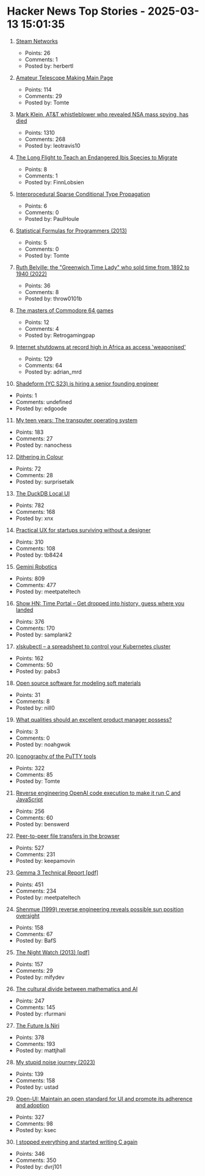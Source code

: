 # Hacker News Top Stories - 2025-03-13 15:01:35

1. [Steam Networks](https://worksinprogress.co/issue/steam-networks/)
   - Points: 26
   - Comments: 1
   - Posted by: herbertl

2. [Amateur Telescope Making Main Page](https://stellafane.org/tm/atm/)
   - Points: 114
   - Comments: 29
   - Posted by: Tomte

3. [Mark Klein, AT&T whistleblower who revealed NSA mass spying, has died](https://www.eff.org/deeplinks/2025/03/memoriam-mark-klein-att-whistleblower-about-nsa-mass-spying)
   - Points: 1310
   - Comments: 268
   - Posted by: leotravis10

4. [The Long Flight to Teach an Endangered Ibis Species to Migrate](https://www.newyorker.com/magazine/2025/02/17/the-long-flight-to-teach-an-endangered-ibis-species-to-migrate)
   - Points: 8
   - Comments: 1
   - Posted by: FinnLobsien

5. [Interprocedural Sparse Conditional Type Propagation](https://railsatscale.com/2025-02-24-interprocedural-sparse-conditional-type-propagation/)
   - Points: 6
   - Comments: 0
   - Posted by: PaulHoule

6. [Statistical Formulas for Programmers (2013)](https://www.evanmiller.org/statistical-formulas-for-programmers.html)
   - Points: 5
   - Comments: 0
   - Posted by: Tomte

7. [Ruth Belville: the "Greenwich Time Lady" who sold time from 1892 to 1940 (2022)](https://eehe.org.uk/72742/ruth-belville-she-sold-time/)
   - Points: 36
   - Comments: 8
   - Posted by: throw0101b

8. [The masters of Commodore 64 games](https://spillhistorie.no/masters-of-c64-games/)
   - Points: 12
   - Comments: 4
   - Posted by: Retrogamingpap

9. [Internet shutdowns at record high in Africa as access 'weaponised'](https://www.theguardian.com/technology/2025/mar/09/internet-shutdowns-record-high-africa-2024-access-weaponised)
   - Points: 129
   - Comments: 64
   - Posted by: adrian_mrd

10. [Shadeform (YC S23) is hiring a senior founding engineer](https://www.ycombinator.com/companies/shadeform/jobs/2sDkjnk-founding-senior-software-engineer)
   - Points: 1
   - Comments: undefined
   - Posted by: edgoode

11. [My teen years: The transputer operating system](https://nanochess.org/transputer_operating_system.html)
   - Points: 183
   - Comments: 27
   - Posted by: nanochess

12. [Dithering in Colour](https://obrhubr.org/dithering-in-colour)
   - Points: 72
   - Comments: 28
   - Posted by: surprisetalk

13. [The DuckDB Local UI](https://duckdb.org/2025/03/12/duckdb-ui.html)
   - Points: 782
   - Comments: 168
   - Posted by: xnx

14. [Practical UX for startups surviving without a designer](https://www.tibinotes.com/p/practical-ux-for-startups-surviving)
   - Points: 310
   - Comments: 108
   - Posted by: tb8424

15. [Gemini Robotics](https://deepmind.google/discover/blog/gemini-robotics-brings-ai-into-the-physical-world/)
   - Points: 809
   - Comments: 477
   - Posted by: meetpateltech

16. [Show HN: Time Portal – Get dropped into history, guess where you landed](https://www.eggnog.ai/entertimeportal)
   - Points: 376
   - Comments: 170
   - Posted by: samplank2

17. [xlskubectl – a spreadsheet to control your Kubernetes cluster](https://github.com/learnk8s/xlskubectl)
   - Points: 162
   - Comments: 50
   - Posted by: pabs3

18. [Open source software for modeling soft materials](https://now.tufts.edu/2025/03/04/now-theres-open-source-software-modeling-soft-materials)
   - Points: 31
   - Comments: 8
   - Posted by: nill0

19. [What qualities should an excellent product manager possess?](undefined)
   - Points: 3
   - Comments: 0
   - Posted by: noahgwok

20. [Iconography of the PuTTY tools](https://www.chiark.greenend.org.uk/~sgtatham/quasiblog/putty-icons/)
   - Points: 322
   - Comments: 85
   - Posted by: Tomte

21. [Reverse engineering OpenAI code execution to make it run C and JavaScript](https://twitter.com/benswerd/status/1899853533761200300)
   - Points: 256
   - Comments: 60
   - Posted by: benswerd

22. [Peer-to-peer file transfers in the browser](https://github.com/kern/filepizza)
   - Points: 527
   - Comments: 231
   - Posted by: keepamovin

23. [Gemma 3 Technical Report [pdf]](https://storage.googleapis.com/deepmind-media/gemma/Gemma3Report.pdf)
   - Points: 451
   - Comments: 234
   - Posted by: meetpateltech

24. [Shenmue (1999) reverse engineering reveals possible sun position oversight](https://wulinshu.com/2025/03/11/reverse-engineering-adventures-3-bug-or-not-bug/)
   - Points: 158
   - Comments: 67
   - Posted by: BafS

25. [The Night Watch (2013) [pdf]](https://www.usenix.org/system/files/1311_05-08_mickens.pdf)
   - Points: 157
   - Comments: 29
   - Posted by: mifydev

26. [The cultural divide between mathematics and AI](https://sugaku.net/content/understanding-the-cultural-divide-between-mathematics-and-ai/)
   - Points: 247
   - Comments: 145
   - Posted by: rfurmani

27. [The Future Is Niri](https://ersei.net/en/blog/niri)
   - Points: 378
   - Comments: 193
   - Posted by: mattjhall

28. [My stupid noise journey (2023)](https://dynomight.net/noise/)
   - Points: 139
   - Comments: 158
   - Posted by: ustad

29. [Open-UI: Maintain an open standard for UI and promote its adherence and adoption](https://github.com/openui/open-ui)
   - Points: 327
   - Comments: 98
   - Posted by: ksec

30. [I stopped everything and started writing C again](https://www.kmx.io/blog/why-stopped-everything-and-started-writing-C-again)
   - Points: 346
   - Comments: 350
   - Posted by: dvrj101

